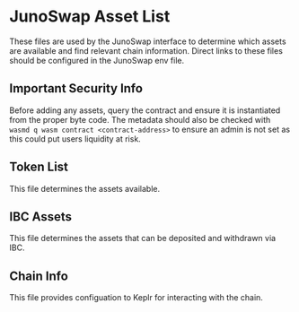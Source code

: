 # JunoSwap Asset List

These files are used by the JunoSwap interface to determine which assets are available and find relevant chain information. Direct links to these files should be configured in the JunoSwap env file.

## Important Security Info

Before adding any assets, query the contract and ensure it is instantiated from the proper byte code. The metadata should also be checked with `wasmd q wasm contract <contract-address>` to ensure an admin is not set as this could put users liquidity at risk.

## Token List

This file determines the assets available.

## IBC Assets

This file determines the assets that can be deposited and withdrawn via IBC.

## Chain Info

This file provides configuation to Keplr for interacting with the chain.
